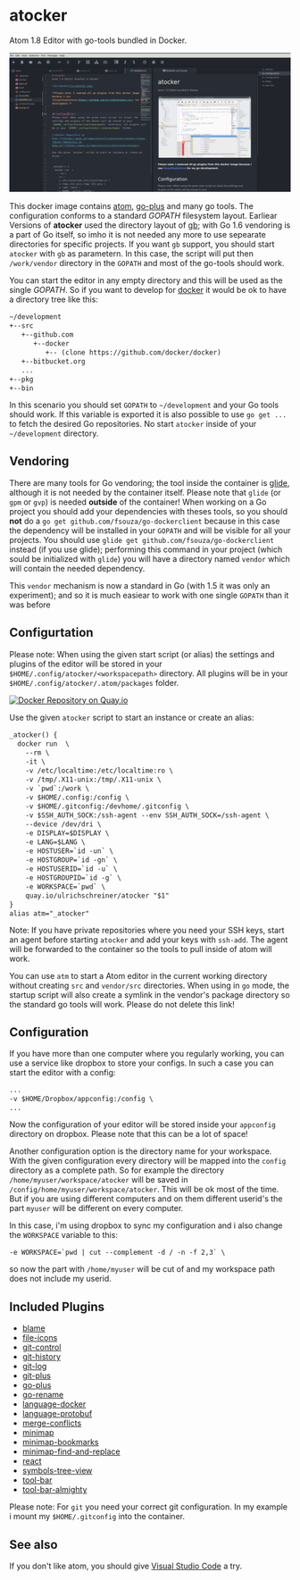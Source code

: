 # atocker
Atom 1.8 Editor with go-tools bundled in Docker.

![Screenshot](screenshot.png)

This docker image contains [atom](http://atom.io), [go-plus](https://github.com/joefitzgerald/go-plus)  and many go tools. The configuration conforms to a standard *GOPATH* filesystem layout. Earliear Versions of
**atocker** used the directory layout of [gb](http://getgb.io/); with Go 1.6 vendoring is a part of
Go itself, so imho it is not needed any more to use sepearate directories for specific projects. If you want `gb` support, you should start `atocker` with `gb` as parametern. In this case, the script will put then `/work/vendor` directory in the `GOPATH` and most of the go-tools should work.

You can start the editor in any empty directory and this will be used as the single *GOPATH*. So if you want to
develop for [docker](https://github.com/docker/docker) it would be ok to have a directory tree like this:
```
~/development
+--src
   +--github.com
      +--docker
         +-- (clone https://github.com/docker/docker)
   +--bitbucket.org
   ...
+--pkg
+--bin
```

In this scenario you should set `GOPATH` to `~/development` and your Go tools should work. If this
variable is exported it is also possible to use `go get ...` to fetch the desired Go repositories. No start
`atocker` inside of your `~/development` directory.

## Vendoring

There are many tools for Go vendoring; the tool inside the container is [glide](http://glide.sh), although
it is not needed by the container itself. Please note that `glide` (or `gpm` or `gvp`) is needed
**outside** of the container! When working on a Go project you should add your dependencies with theses
tools, so you should **not** do a `go get github.com/fsouza/go-dockerclient` because in this case the
dependency will be installed in your `GOPATH` and will be visible for all your projects. You should use
`glide get github.com/fsouza/go-dockerclient` instead (if you use glide); performing this command
in your project (which sould be initialized with `glide`) you will have a directory named `vendor`
which will contain the needed dependency.

This `vendor` mechanism is now a standard in Go (with 1.5 it was only an experiment); and so it is much
easiear to work with one single `GOPATH` than it was before

## Configurtation
Please note: When using the given start script (or alias) the settings and plugins of the editor will be stored in your
`$HOME/.config/atocker/<workspacepath>` directory. All plugins will be in your `$HOME/.config/atocker/.atom/packages` folder.

[![Docker Repository on Quay.io](https://quay.io/repository/ulrichschreiner/atocker/status "Docker Repository on Quay.io")](https://quay.io/repository/ulrichschreiner/atocker)

Use the given `atocker` script to start an instance or create an alias:

```
_atocker() {
  docker run  \
    --rm \
    -it \
    -v /etc/localtime:/etc/localtime:ro \
    -v /tmp/.X11-unix:/tmp/.X11-unix \
    -v `pwd`:/work \
    -v $HOME/.config:/config \
    -v $HOME/.gitconfig:/devhome/.gitconfig \
    -v $SSH_AUTH_SOCK:/ssh-agent --env SSH_AUTH_SOCK=/ssh-agent \
    --device /dev/dri \
    -e DISPLAY=$DISPLAY \
    -e LANG=$LANG \
    -e HOSTUSER=`id -un` \
    -e HOSTGROUP=`id -gn` \
    -e HOSTUSERID=`id -u` \
    -e HOSTGROUPID=`id -g` \
    -e WORKSPACE=`pwd` \
    quay.io/ulrichschreiner/atocker "$1"
}
alias atm="_atocker"
```
Note: If you have private repositories where you need your SSH keys, start an agent before starting `atocker` and add your keys with `ssh-add`. The agent will be forwarded to the container so the tools to pull inside of atom will work.

You can use `atm` to start a Atom editor in the current working directory without creating `src` and `vendor/src` directories. When using in `go` mode, the startup script will also create a symlink in the vendor's package directory so the standard go tools will work. Please do not delete this link!

## Configuration

If you have more than one computer where you regularly working, you can use a service like dropbox to store your configs. In such a case you can start the editor with a config:
```
...
-v $HOME/Dropbox/appconfig:/config \
...
```

Now the configuration of your editor will be stored inside your `appconfig` directory on dropbox. Please note that this can be a lot of space! 

Another configuration option is the directory name for your workspace. With the given configuration every directory will be mapped into the `config` directory as a complete path. So for example the directory `/home/myuser/workspace/atocker` will be saved in `/config/home/myuser/workspace/atocker`. This will be ok most of the time. But if you are using different computers and on them different userid's the part `myuser` will be different on every computer. 

In this case, i'm using dropbox to sync my configuration and i also change the `WORKSPACE` variable to this:
```
-e WORKSPACE=`pwd | cut --complement -d / -n -f 2,3` \
```
so now the part with `/home/myuser` will be cut of and my workspace path does not include my userid. 

## Included Plugins

- [blame](https://atom.io/packages/blame)
- [file-icons](https://atom.io/packages/file-icons)
- [git-control](https://atom.io/packages/git-control)
- [git-history](https://atom.io/packages/git-history)
- [git-log](https://atom.io/packages/git-log)
- [git-plus](https://atom.io/packages/git-plus)
- [go-plus](https://atom.io/packages/go-plus)
- [go-rename](https://atom.io/packages/go-rename)
- [language-docker](https://atom.io/packages/language-docker)
- [language-protobuf](https://atom.io/packages/language-protobuf)
- [merge-conflicts](https://atom.io/packages/merge-conflicts)
- [minimap](https://atom.io/packages/minimap)
- [minimap-bookmarks](https://atom.io/packages/minimap-bookmarks)
- [minimap-find-and-replace](https://atom.io/packages/minimap-find-and-replace)
- [react](https://atom.io/packages/react)
- [symbols-tree-view](https://atom.io/packages/symbols-tree-view)
- [tool-bar](https://atom.io/packages/tool-bar)
- [tool-bar-almighty](https://atom.io/packages/too-bar-almighty)

Please note: For `git` you need your correct git configuration. In my example i mount my `$HOME/.gitconfig` into the container.

## See also
If you don't like atom, you should give  [Visual Studio Code](https://github.com/ulrichSchreiner/vsc) a try.
